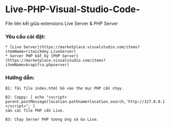 # Live-PHP-Visual-Studio-Code-

File liên kết giữa extensions Live Server &amp; PHP Server

### Yêu cầu cài đặt:

    * [Live Server](https://marketplace.visualstudio.com/items?itemName=ritwickdey.LiveServer)
    * Server PHP bất kỳ [PHP Server](https://marketplace.visualstudio.com/items?itemName=brapifra.phpserver)

### Hướng dẫn:

    B1: Tải file index.html bỏ vào thư mục PHP cần chạy.

    B2: Coppy: [ echo "<script> parent.postMessage(location.pathname+location.search,'http://127.0.0.1:5500');</script>"; ]
    vào các file PHP cần Live.

    B3: Chạy Server PHP tương ứng và Go Live.
